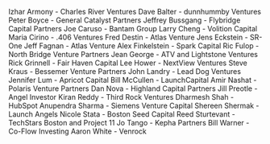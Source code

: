 Izhar Armony - Charles River Ventures
Dave Balter - dunnhummby Ventures
Peter Boyce - General Catalyst Partners
Jeffrey Bussgang - Flybridge Capital Partners
Joe Caruso - Bantam Group
Larry Cheng - Volition Capital
Maria Cirino - .406 Ventures
Fred Destin - Atlas Venture
Jens Eckstein - SR-One
Jeff Fagnan - Atlas Venture
Alex Finkelstein - Spark Capital
Ric Fulop - North Bridge Venture Partners
Jean George - ATV and Lightstone Ventures
Rick Grinnell - Fair Haven Capital
Lee Hower - NextView Ventures
Steve Kraus - Bessemer Venture Partners
John Landry - Lead Dog Ventures
Jennifer Lum - Apricot Capital
Bill McCullen - LaunchCapital
Amir Nashat - Polaris Venture Partners
Dan Nova - Highland Capital Partners
Jill Preotle - Angel Investor
Kiran Reddy - Third Rock Ventures
Dharmesh Shah - HubSpot
Anupendra Sharma - Siemens Venture Capital
Shereen Shermak - Launch Angels
Nicole Stata - Boston Seed Capital
Reed Sturtevant - TechStars Boston and Project 11
Jo Tango - Kepha Partners
Bill Warner - Co-Flow Investing
Aaron White - Venrock
